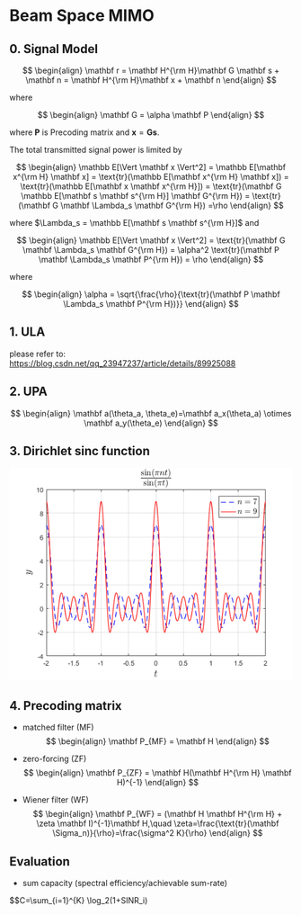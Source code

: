 # Beam Space MIMO

## 0. Signal Model

$$
\begin{align}
\mathbf r = \mathbf H^{\rm H}\mathbf G \mathbf s + \mathbf n = \mathbf H^{\rm H}\mathbf x + \mathbf n
\end{align}
$$

where

$$
\begin{align}
\mathbf G = \alpha \mathbf P
\end{align}
$$

where $\mathbf P$ is Precoding matrix and $\mathbf x = \mathbf G \mathbf s$.

The total transmitted signal power is limited by

$$
\begin{align}
\mathbb E[\Vert \mathbf x \Vert^2] = \mathbb E[\mathbf x^{\rm H} \mathbf x]
= \text{tr}(\mathbb E[\mathbf x^{\rm H} \mathbf x]) = \text{tr}(\mathbb E[\mathbf x \mathbf x^{\rm H}])
= \text{tr}(\mathbf G \mathbb E[\mathbf s \mathbf s^{\rm H}] \mathbf G^{\rm H}) 
= \text{tr}(\mathbf G \mathbf \Lambda_s \mathbf G^{\rm H}) =\rho
\end{align}
$$

where $\Lambda_s = \mathbb E[\mathbf s \mathbf s^{\rm H}]$ and

$$
\begin{align}
\mathbb E[\Vert \mathbf x \Vert^2] = \text{tr}(\mathbf G \mathbf \Lambda_s \mathbf G^{\rm H}) 
= \alpha^2 \text{tr}(\mathbf P \mathbf \Lambda_s \mathbf P^{\rm H})
= \rho
\end{align}
$$

where

$$
\begin{align}
\alpha = \sqrt{\frac{\rho}{\text{tr}(\mathbf P \mathbf \Lambda_s \mathbf P^{\rm H})}}
\end{align}
$$


## 1. ULA

please refer to:
<https://blog.csdn.net/qq_23947237/article/details/89925088>


## 2. UPA

$$
\begin{align}
\mathbf a(\theta_a, \theta_e)=\mathbf a_x(\theta_a) \otimes \mathbf a_y(\theta_e)
\end{align}
$$


## 3. Dirichlet sinc function

<div align=center>
<img src="https://github.com/yashcao/Wireless-SigPro/blob/master/Beam%20Space%20MIMO/sinc.png"/>
</div>

<!--
![Dirichlet sinc function](https://github.com/yashcao/Wireless-SigPro/blob/master/Beam%20Space%20MIMO/sinc.png)
-->


## 4. Precoding matrix


- matched filter (MF)
$$
\begin{align}
\mathbf P_{MF} = \mathbf H
\end{align}
$$

- zero-forcing (ZF)
$$
\begin{align}
\mathbf P_{ZF} = \mathbf H(\mathbf H^{\rm H} \mathbf H)^{-1}
\end{align}
$$

- Wiener filter (WF)
$$
\begin{align}
\mathbf P_{WF} = (\mathbf H \mathbf H^{\rm H} + \zeta \mathbf I)^{-1}\mathbf H,\quad \zeta=\frac{\text{tr}(\mathbf \Sigma_n)}{\rho}=\frac{\sigma^2 K}{\rho}
\end{align}
$$

## Evaluation

- sum capacity (spectral efficiency/achievable sum-rate)

$$C=\sum_{i=1}^{K} \log_2(1+SINR_i)
